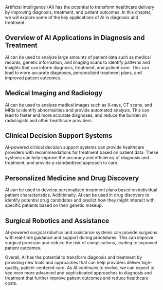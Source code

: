 
Artificial intelligence (AI) has the potential to transform healthcare delivery by improving diagnosis, treatment, and patient outcomes. In this chapter, we will explore some of the key applications of AI in diagnosis and treatment.

Overview of AI Applications in Diagnosis and Treatment
------------------------------------------------------

AI can be used to analyze large amounts of patient data such as medical records, genetic information, and imaging scans to identify patterns and insights that can inform diagnosis, treatment, and patient care. This can lead to more accurate diagnoses, personalized treatment plans, and improved patient outcomes.

Medical Imaging and Radiology
-----------------------------

AI can be used to analyze medical images such as X-rays, CT scans, and MRIs to identify abnormalities and provide automated analysis. This can lead to faster and more accurate diagnoses, and reduce the burden on radiologists and other healthcare providers.

Clinical Decision Support Systems
---------------------------------

AI-powered clinical decision support systems can provide healthcare providers with recommendations for treatment based on patient data. These systems can help improve the accuracy and efficiency of diagnosis and treatment, and provide a standardized approach to care.

Personalized Medicine and Drug Discovery
----------------------------------------

AI can be used to develop personalized treatment plans based on individual patient characteristics. Additionally, AI can be used in drug discovery to identify potential drug candidates and predict how they might interact with specific patients based on their genetic makeup.

Surgical Robotics and Assistance
--------------------------------

AI-powered surgical robotics and assistance systems can provide surgeons with real-time guidance and support during procedures. This can improve surgical precision and reduce the risk of complications, leading to improved patient outcomes.

Overall, AI has the potential to transform diagnosis and treatment by providing new tools and approaches that can help providers deliver high-quality, patient-centered care. As AI continues to evolve, we can expect to see even more advanced and sophisticated approaches to diagnosis and treatment that further improve patient outcomes and reduce healthcare costs.
